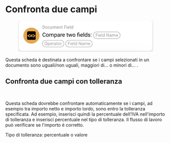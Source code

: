 # Confronta due campi



<figure><img src="../../../.gitbook/assets/image (24).png" alt=""><figcaption></figcaption></figure>

Questa scheda è destinata a confrontare se i campi selezionati in un documento sono uguali/non uguali, maggiori di... o minori di... .



## Confronta due campi con tolleranza

<figure><img src="https://lh7-us.googleusercontent.com/Qt90tjmjcLT32G-mRq3JeDC5rAL5Lkpk9jBhYFRoMF-jL0OPvJ4iKcmCz3FEn_L4WHysgTLRrlmr10ti4UJ1bojAQ57KBMXqySuykBFlQQWQ7dw7EJpr9Bw-th_1p4bA2_sGLUV6blAy1DblD4HFBVs" alt=""><figcaption></figcaption></figure>

Questa scheda dovrebbe confrontare automaticamente se i campi, ad esempio tra importo netto e importo lordo, sono entro la tolleranza specificata. Ad esempio, inserisci quindi la percentuale dell'IVA nell'importo di tolleranza e inserisci percentuale nel tipo di tolleranza. Il flusso di lavoro può verificare se l'importo è corretto.

Tipo di tolleranza: percentuale o valore
